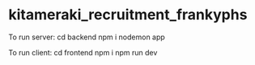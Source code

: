 # kitameraki_recruitment_frankyphs

To run server:
cd backend
npm i
nodemon app


To run client:
cd frontend
npm i
npm run dev
